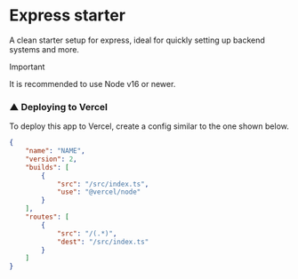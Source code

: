# Express starter

A clean starter setup for express, ideal for quickly setting up backend systems and more.

> [!IMPORTANT]
> It is recommended to use Node v16 or newer.

### ▲ Deploying to Vercel

To deploy this app to Vercel, create a config similar to the one shown below.

```json
{
    "name": "NAME",
    "version": 2,
    "builds": [
        {
            "src": "/src/index.ts",
            "use": "@vercel/node"
        }
    ],
    "routes": [
        {
            "src": "/(.*)",
            "dest": "/src/index.ts"
        }
    ]
}
```
